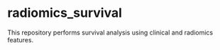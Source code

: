 # radiomics_survival
This repository performs survival analysis using clinical and radiomics features.
